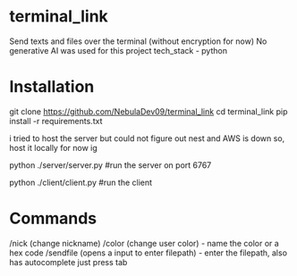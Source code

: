 ﻿# terminal_link

Send texts and files over the terminal (without encryption for now)
No generative AI was used for this project
tech_stack - python

# Installation

git clone https://github.com/NebulaDev09/terminal_link
cd terminal_link
pip install -r requirements.txt

i tried to host the server but could not figure out nest and AWS is down so, host it locally for now ig

python ./server/server.py #run the server on port 6767

python ./client/client.py #run the client

# Commands

/nick (change nickname)
/color (change user color) -  name the color or a hex code
/sendfile  (opens a input to enter filepath) - enter the filepath, also has autocomplete just press tab
